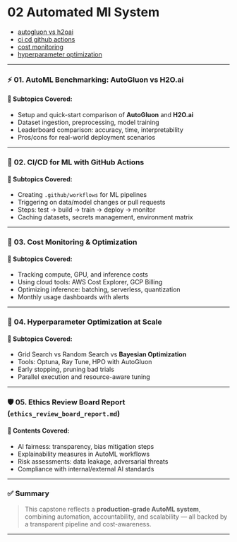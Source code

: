 # 02 Automated Ml System

- [autogluon vs h2oai](./autogluon_vs_h2oai.ipynb)
- [ci cd github actions](./ci_cd_github_actions.ipynb)
- [cost monitoring](./cost_monitoring.ipynb)
- [hyperparameter optimization](./hyperparameter_optimization.ipynb)

---

### ⚡ **01. AutoML Benchmarking: AutoGluon vs H2O.ai**

#### 📌 **Subtopics Covered:**
- Setup and quick-start comparison of **AutoGluon** and **H2O.ai**  
- Dataset ingestion, preprocessing, model training  
- Leaderboard comparison: accuracy, time, interpretability  
- Pros/cons for real-world deployment scenarios  

---

### 🔁 **02. CI/CD for ML with GitHub Actions**

#### 📌 **Subtopics Covered:**
- Creating `.github/workflows` for ML pipelines  
- Triggering on data/model changes or pull requests  
- Steps: test → build → train → deploy → monitor  
- Caching datasets, secrets management, environment matrix  

---

### 💸 **03. Cost Monitoring & Optimization**

#### 📌 **Subtopics Covered:**
- Tracking compute, GPU, and inference costs  
- Using cloud tools: AWS Cost Explorer, GCP Billing  
- Optimizing inference: batching, serverless, quantization  
- Monthly usage dashboards with alerts  

---

### 🧠 **04. Hyperparameter Optimization at Scale**

#### 📌 **Subtopics Covered:**
- Grid Search vs Random Search vs **Bayesian Optimization**  
- Tools: Optuna, Ray Tune, HPO with AutoGluon  
- Early stopping, pruning bad trials  
- Parallel execution and resource-aware tuning  

---

### 🛡️ **05. Ethics Review Board Report** (`ethics_review_board_report.md`)

#### 📌 **Contents Covered:**
- AI fairness: transparency, bias mitigation steps  
- Explainability measures in AutoML workflows  
- Risk assessments: data leakage, adversarial threats  
- Compliance with internal/external AI standards  

---

### ✅ Summary

> This capstone reflects a **production-grade AutoML system**, combining automation, accountability, and scalability — all backed by a transparent pipeline and cost-awareness.

---
